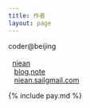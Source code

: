 ```yaml
---
title: 作者
layout: page
---
```


coder@beijing
<br/>
<br/>
<span><i class="fa fa-github fa-lg"></i>&nbsp;&nbsp;<a title="github" href="http://github.com/niean">niean</a></span>
<br/>
<span><i class="fa fa-user fa-lg"></i>&nbsp;&nbsp;&nbsp;<a title="blog" href="http://blog.niean.name">blog</a>,<a title="note" href="http://note.niean.name">note</a></span>
<br/>
<span><i class="fa fa-envelope-o"></i>&nbsp;&nbsp;&nbsp;<a title="mail" href="#">niean.sail<i class="fa fa-at"></i>gmail.com</a></span>
<br/>

{% include pay.md %}